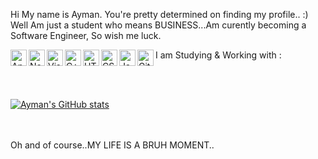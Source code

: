 Hi My name is Ayman. You're pretty determined on finding my profile.. :)
Well Am just a student who means BUSINESS...Am curently becoming a Software Engineer, So wish me luck.

I am Studying & Working with : 
<img align="left" alt="Angular" width="26px" src="https://img.icons8.com/color/512/angularjs.png" />
<img align="left" alt="Nodejs" width="26px" src="https://img.icons8.com/fluency/512/node-js.png" />
<img align="left" alt="Visual Studio Code" width="26px" src="https://img.icons8.com/color/512/visual-studio-code-2019.png" />
<img align="left" alt="C++" width="26px" src="https://img.icons8.com/nolan/512/c-plus-plus.png" />
<img align="left" alt="HTML5" width="26px" src="https://img.icons8.com/color/512/html-5.png" />
<img align="left" alt="CSS3" width="26px" src="https://img.icons8.com/color/512/css3.png" />
<img align="left" alt="JavaScript" width="26px" src="https://img.icons8.com/color/512/javascript.png" />
<img align="left" alt="Git" width="26px" src="https://img.icons8.com/color/512/git.png" />

<br><br>

[![Ayman's GitHub stats](https://github-readme-stats.vercel.app/api?username=AymanLyesri)](https://github.com/AymanLyesri/AymanLyesri)

<br><br>Oh and of course..MY LIFE IS A BRUH MOMENT..
